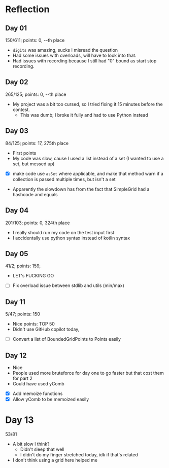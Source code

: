 # Reflection

## Day 01
150/611; points: 0, --th place
* `digits` was amazing, sucks I misread the question
* Had some issues with overloads, will have to look into that.
* Had issues with recording because I still had "0" bound as start stop recording.

## Day 02
265/125; points: 0, --th place
* My project was a bit too cursed, so I tried fixing it 15 minutes before the contest.
  * This was dumb; I broke it fully and had to use Python instead

## Day 03
84/125; points: 17, 275th place
* First points
* My code was slow, cause I used a list instead of a set (I wanted to use a set, but messed up)
* [x] make code use `asSet` where applicable, and make that method warn 
      if a collection is passed multiple times, but isn't a set
* Apparently the slowdown has from the fact that SimpleGrid had a hashcode and equals

## Day 04
201/103; points: 0, 324th place
* I really should run my code on the test input first
* I accidentally use python syntax instead of kotlin syntax

## Day 05
41/2; points: 159, 
* LET's FUCKING GO
* [ ] Fix overload issue between stdlib and utils (min/max)


## Day 11
5/47; points: 150
* Nice points: TOP 50
* Didn't use GitHub copilot today,
* [ ] Convert a list of BoundedGridPoints to Points easily

## Day 12

* Nice
* People used more bruteforce for day one to go faster but that cost
    them for part 2
* Could have used yComb
* [x] Add memoize functions
* [x] Allow yComb to be memoized easily

# Day 13
53/81
* A bit slow I think? 
  * Didn't sleep that well
  * I didn't do my finger stretched today, idk if that's related
* I don't think using a grid here helped me
